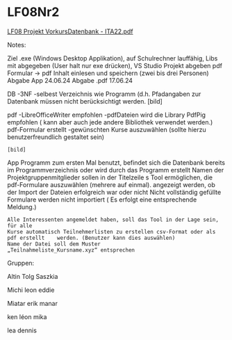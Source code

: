 # LF08Nr2
[LF08 Projekt VorkursDatenbank - ITA22.pdf](https://github.com/wikiPiki-ai/LF08Nr2/files/15293072/LF08.Projekt.VorkursDatenbank.-.ITA22.pdf)

Notes:

Ziel .exe (Windows Desktop Applikation), auf Schulrechner lauffähig, 
Libs mit abgegeben (User halt nur exe drücken), VS Studio Projekt abgeben
pdf Formular -> pdf Inhalt einlesen und speichern (zwei bis drei Personen)
Abgabe App 24.06.24
Abgabe .pdf 17.06.24

DB
	-3NF
	-selbest Verzeichnis wie Programm (d.h. Pfadangaben zur
		Datenbank müssen nicht berücksichtigt werden.
	[bild]
	
pdf
	-LibreOfficeWriter empfohlen
	-pdfDateien wird die Library PdfPig empfohlen
	( kann aber auch jede andere Bibliothek
	verwendet werden.)
	pdf-Formular erstellt
	-gewünschten Kurse auszuwählen (sollte hierzu
	benutzerfreundlich gestaltet sein)

	[bild]
	
App
	Programm zum ersten Mal benutzt,
	befindet sich die Datenbank bereits im Programmverzeichnis oder wird durch das 	Programm erstellt
	Namen der Projektgruppenmitglieder sollen in der Titelzeile 
	s Tool ermöglichen, die pdf-Formulare auszuwählen
(mehrere auf einmal).
	angezeigt werden, ob der Import der Dateien erfolgreich war oder nicht
	Nicht vollständig gefüllte Formulare werden nicht importiert
	( Es erfolgt eine entsprechende Meldung.)
	
	Alle Interessenten angemeldet haben, soll das Tool in der Lage sein, für alle
	Kurse automatisch Teilnehmerlisten zu erstellen csv-Format oder als pdf erstellt 	werden. (Benutzer kann dies auswählen)
	Name der Datei soll dem Muster
	„Teilnahmeliste_Kursname.xyz“ entsprechen

Gruppen:

Altin Tolg Saszkia

Michi leon eddie

Miatar erik manar

ken léon mika

lea dennis
